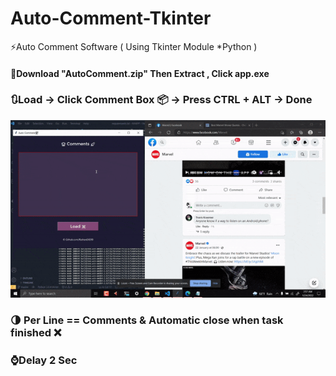 # Auto-Comment-Tkinter
⚡Auto Comment Software ( Using Tkinter Module *Python )
#### 🚀Download "AutoComment.zip" Then Extract , Click app.exe
### 🔃Load -> Click Comment Box 📦 -> Press CTRL + ALT -> Done
![ACT](https://raw.githubusercontent.com/RaihanEXE99/Auto-Comment-Tkinter/main/Auto-Comment-Tkinter_%20Auto%20Comment%20Software(%20Using%20Tkinter%20Module%20_Python%20)RaihanEXE99.gif)

### 🌗 Per Line == Comments & Automatic close when task finished ❌
### ⌚Delay 2 Sec
